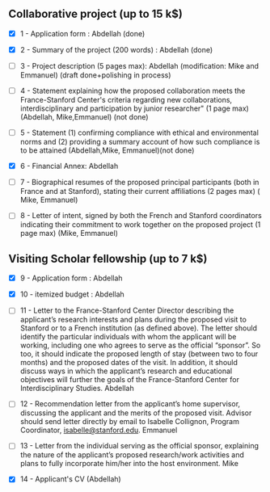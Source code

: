 Collaborative project (up to 15 k$)
-----------------------------

- [x] 1 - Application form : Abdellah (done)

- [x] 2 - Summary of the project (200 words) : Abdellah (done)

- [ ] 3 - Project description (5 pages max): Abdellah (modification:  Mike and Emmanuel) (draft done+polishing in process)

- [ ] 4 - Statement explaining how the proposed collaboration meets the France-Stanford Center's criteria regarding new collaborations, interdisciplinary and participation by junior researcher"  (1 page max) (Abdellah, Mike,Emmanuel) (not done)

- [ ] 5 - Statement (1) confirming compliance with ethical and environmental norms and (2) providing a summary account of how such compliance is to be attained (Abdellah,Mike, Emmanuel)(not done)

- [x] 6 - Financial Annex: Abdellah

- [ ] 7 - Biographical resumes of the proposed principal participants (both in France and at Stanford), stating their current affiliations (2 pages max) ( Mike, Emmanuel) 

- [ ] 8 - Letter of intent, signed by both the French and Stanford coordinators indicating their commitment to work together on the proposed project (1 page max) (Mike, Emmanuel) 

Visiting Scholar fellowship (up to 7 k$) 
--------------------------------

- [x] 9 - Application form : Abdellah

- [x] 10 - itemized budget : Abdellah

- [ ] 11 -  Letter to the France-Stanford Center Director describing the applicant’s research interests and plans during the proposed visit to Stanford or to a French institution (as defined above). The letter should identify the particular individuals with whom the applicant will be working, including one who agrees to serve as the official “sponsor”. So too, it should indicate the proposed length of stay (between two to four months) and the proposed dates of the visit. In addition, it should discuss ways in which the applicant’s research and educational objectives will further the goals of the France-Stanford Center for Interdisciplinary Studies.   Abdellah 

- [ ] 12 - Recommendation letter from the applicant’s home supervisor, discussing the applicant and the merits of the proposed visit. Advisor should send letter directly by email to Isabelle Collignon, Program Coordinator, isabelle@stanford.edu. Emmanuel 

- [ ] 13 - Letter from the individual serving as the official sponsor, explaining the nature of the applicant’s proposed research/work activities and plans to fully incorporate him/her into the host environment. Mike 

- [x] 14 - Applicant's CV (Abdellah)
